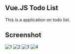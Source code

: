 ## Vue.JS Todo List

This is a application on todo list.

## Screenshot

![1](https://github.com/masudncse/vue-todo-example/blob/master/screenshot/1.png)
![2](https://github.com/masudncse/vue-todo-example/blob/master/screenshot/2.png)
![3](https://github.com/masudncse/vue-todo-example/blob/master/screenshot/3.png)
![4](https://github.com/masudncse/vue-todo-example/blob/master/screenshot/4.png)
